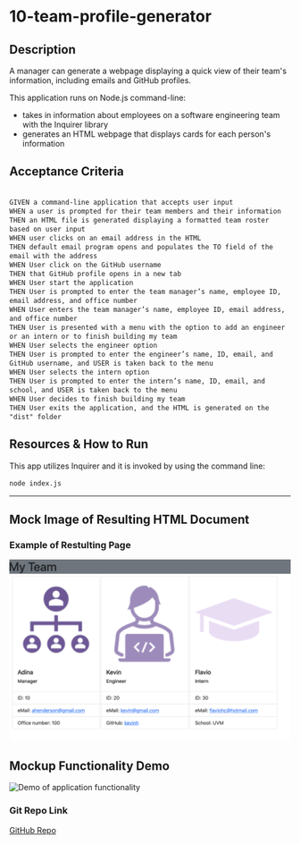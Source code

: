 # 10-team-profile-generator


## Description

A manager can generate a webpage displaying a quick view of their team's information, including emails and GitHub profiles.

This application runs on Node.js command-line:
* takes in information about employees on a software engineering team with the Inquirer library
* generates an HTML webpage that displays cards for each person's information

## Acceptance Criteria


```bsh

GIVEN a command-line application that accepts user input
WHEN a user is prompted for their team members and their information
THEN an HTML file is generated displaying a formatted team roster based on user input
WHEN user clicks on an email address in the HTML
THEN default email program opens and populates the TO field of the email with the address
WHEN User click on the GitHub username
THEN that GitHub profile opens in a new tab
WHEN User start the application
THEN User is prompted to enter the team manager’s name, employee ID, email address, and office number
WHEN User enters the team manager’s name, employee ID, email address, and office number
THEN User is presented with a menu with the option to add an engineer or an intern or to finish building my team
WHEN User selects the engineer option
THEN User is prompted to enter the engineer’s name, ID, email, and GitHub username, and USER is taken back to the menu
WHEN User selects the intern option
THEN User is prompted to enter the intern’s name, ID, email, and school, and USER is taken back to the menu
WHEN User decides to finish building my team
THEN User exits the application, and the HTML is generated on the "dist" folder
```

## Resources & How to Run

This app utilizes Inquirer and it is invoked by using the command line:
```bash
node index.js
```
__________________

## Mock Image of Resulting HTML Document

### Example of Restulting Page

![Image of Landing Page "My Team" feturing 3 boxes listing a Manager, an Engineer and an Intern with their respective information](./Assets/mockup-team-profile.png)

## Mockup Functionality Demo

![Demo of application functionality](./Assets/demo.gif)


### Git Repo Link

[GitHub Repo](https://github.com/adina-hc/10-team-profile-generator)
